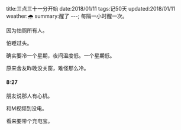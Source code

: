 title:三点三十一分开始
date:2018/01/11
tags:记50天
updated:2018/01/11
weather:🌧
summary:醒了
---;
每隔一小时醒一次。

因为怕厕所有人。

怕睡过头。

确实要冷一个星期，夜间温度低。一个星期低。

原来舍友昨晚没关窗，难怪那么冷。

#### 8:27

朋友说那人有心机。

和M视频到没电。

看来要带个充电宝。

